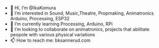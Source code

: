- 👋 Hi, I’m @IkaKomura
- 👀 I’m interested in Sound, Music,Theatre, Propmaking, Animatronics Arduino, Processing, ESP32
- 🌱 I’m currently learning Processing, Arduino, RPi
- 💞️ I’m looking to collaborate on animatronics, projects that abilitate peopole with various physical variations
- 📫 How to reach me: bksannerud.com

<!---
IkaKomura/IkaKomura is a ✨ special ✨ repository because its `README.md` (this file) appears on your GitHub profile.
You can click the Preview link to take a look at your changes.
--->

